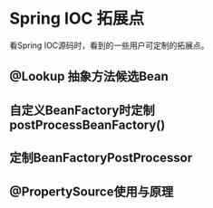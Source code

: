# Spring IOC 拓展点

看Spring IOC源码时，看到的一些用户可定制的拓展点。



## @Lookup 抽象方法候选Bean



## 自定义BeanFactory时定制postProcessBeanFactory()



## 定制BeanFactoryPostProcessor



## @PropertySource使用与原理









